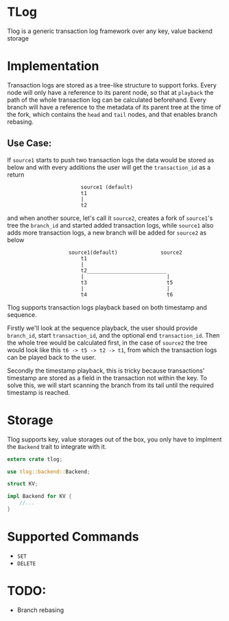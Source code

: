 # TLog

Tlog is a generic transaction log framework over any key, value backend storage

# Implementation

Transaction logs are stored as a tree-like structure to support forks. Every node will only have a reference to its parent node, so that at `playback` the path of the whole transaction log can be calculated beforehand. Every branch will have a reference to the metadata of its parent tree at the time of the fork, which contains the `head` and `tail` nodes, and that enables branch rebasing.

## Use Case:

If `source1` starts to push two transaction logs the data would be stored as below and with every additions the user will get the `transaction_id` as a return

```
                        source1 (default)
                        t1
                        |
                        t2
```

and when another source, let's call it `source2`, creates a fork of `source1`'s tree the `branch_id` and started added transaction logs, while `source1` also adds more transaction logs, a new branch will be added for `source2` as below

```
                    source1(default)              source2
                        t1
                        |
                        t2__________________________
                        |                           |
                        t3                          t5
                        |                           |
                        t4                          t6
```

Tlog supports transaction logs playback based on both timestamp and sequence.

Firstly we'll look at the sequence playback, the user should provide `branch_id`, start `transaction_id`, and the optional end `transaction_id`. Then the whole tree would be calculated first, in the case of `source2` the tree would look like this `t6 -> t5 -> t2 -> t1`, from which the transaction logs can be played back to the user.

Secondly the timestamp playback, this is tricky because transactions' timestamp are stored as a field in the transaction not within the key. To solve this, we will start scanning the branch from its tail until the required timestamp is reached.

# Storage

Tlog supports key, value storages out of the box, you only have to implment the `Backend` trait to integrate with it.

```rust
extern crate tlog;

use tlog::backend::Backend;

struct KV;

impl Backend for KV {
    //...
}
```

# Supported Commands

* `SET`
* `DELETE`

# TODO:

* Branch rebasing

